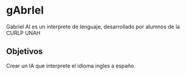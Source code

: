 # gAbrIel

Gabriel AI es un interprete de lenguaje, desarrollado por alumnos de la CURLP UNAH

## Objetivos
Crear un IA que interprete el idioma ingles a españo 